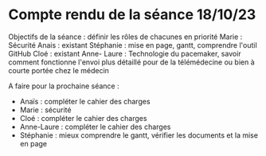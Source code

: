 **Compte rendu de la séance 18/10/23**
====================================

Objectifs de la séance : définir les rôles de chacunes en priorité
Marie : Sécurité
Anais : existant
Stéphanie : mise en page, gantt, comprendre l'outil GitHub
Cloé : existant
Anne- Laure : Technologie du pacemaker, savoir comment fonctionne l'envoi plus détaillé pour de la télémédecine ou bien à courte portée chez le médecin


A faire pour la prochaine séance :

- Anaïs : compléter le cahier des charges
- Marie : sécurité 
- Cloé : compléter le cahier des charges
- Anne-Laure : compléter le cahier des charges
- Stéphanie : mieux comprendre le gantt, vérifier les documents et la mise en page
